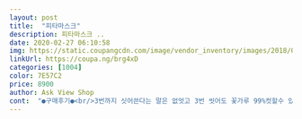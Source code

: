 ```yaml
---
layout: post 
title:  "피타마스크" 
description: 피타마스크 ..
date: 2020-02-27 06:10:58 
img: https://static.coupangcdn.com/image/vendor_inventory/images/2018/03/20/16/0/c75ab2a7-c721-4ffc-9bd4-50e19948cfc1.jpg 
linkUrl: https://coupa.ng/brg4xD 
categories: [1004] 
color: 7E57C2 
price: 8900 
author: Ask View Shop 
cont:  "●구매후기●<br/>3번까지 싯어쓴다는 말은 없엇고 3번 씻어도 꽃가루 99%컷할수 있다고 표지되어 있어요.<br/><br/>냄새는 좀 나지만 몇번 씻으면 세제냄새만 나요.<br/> 좋은상품 많이 파세요~~<br/>마스크를 장시간 껴도 귀도 안아프고 숨쉬기도 편해서 박에 놀러갓을때 자꾸 벗겠다고 하지 않을것 같고 , 애들이 마스크를 낌으로서 손으로 입주위를 만지는 회수를 줄일것 같아요.<br/><br/>비말크기가 5㎛이라서 걸러주는 역할은 못할것 같아요.<br/><br/>아이 얼굴에 딱 맞아 아이도 편하게 사용을 하네요 몇번 빨아 사용할 수 있어서 좋아요 금방 마르구요<br/>얇지만 꽃가루( 20~50㎛)와 먼지를 걸러주는 마스크예요.<br/><br/>의류업체에 특성상  원단먼지땜에 마스크 필요할때 잇는데 정말 편해요,저는 여러번 씻어 썻는데도  먼지땜에 코가 근질거린다거나 이런거는 없어요.<br/><br/>이전에 제가 쓰던 정품과(어른꺼) 같았어요.<br/><br/>좀 비싸지만 씻어서 사용할수 있으니 좋아요.<br/><br/>지금 이 시기에는 진짜 인구유동이 적은곳에서 사용하는걸 추천해요 .<br/><br/>추천받아 구매했는데 코로나용으로는 별로이지만 날씨 추울때 쓰긴 괜찮고 미세먼지용은 아니네요<br/>3번까지 싯어쓴다는 말은 없엇고 3번 씻어도 꽃가루 99%컷할수 있다고 표지되어 있어요.<br/><br/>냄새는 좀 나지만 몇번 씻으면 세제냄새만 나요.<br/> 좋은상품 많이 파세요~~<br/>마스크를 장시간 껴도 귀도 안아프고 숨쉬기도 편해서 박에 놀러갓을때 자꾸 벗겠다고 하지 않을것 같고 , 애들이 마스크를 낌으로서 손으로 입주위를 만지는 회수를 줄일것 같아요.<br/><br/>비말크기가 5㎛이라서 걸러주는 역할은 못할것 같아요.<br/><br/>아이 얼굴에 딱 맞아 아이도 편하게 사용을 하네요 몇번 빨아 사용할 수 있어서 좋아요 금방 마르구요<br/>얇지만 꽃가루( 20~50㎛)와 먼지를 걸러주는 마스크예요.<br/><br/>의류업체에 특성상  원단먼지땜에 마스크 필요할때 잇는데 정말 편해요,저는 여러번 씻어 썻는데도  먼지땜에 코가 근질거린다거나 이런거는 없어요.<br/><br/>이전에 제가 쓰던 정품과(어른꺼) 같았어요.<br/><br/>좀 비싸지만 씻어서 사용할수 있으니 좋아요.<br/><br/>지금 이 시기에는 진짜 인구유동이 적은곳에서 사용하는걸 추천해요 .<br/><br/>추천받아 구매했는데 코로나용으로는 별로이지만 날씨 추울때 쓰긴 괜찮고 미세먼지용은 아니네요<br/>" 
---
```

